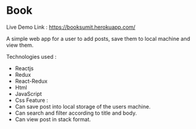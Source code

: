 # Book

Live Demo Link : https://booksumit.herokuapp.com/

A simple web app for a user to add posts, save them to local machine and view them.

Technologies used : 
* Reactjs
* Redux
* React-Redux
* Html
* JavaScript
* Css
 Feature :
 * Can save post into local storage of the users machine.
 * Can search and filter according to title and body.
 * Can view post in stack format.
 
